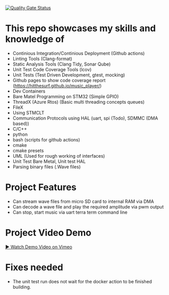 [![Quality Gate Status](https://sonarcloud.io/api/project_badges/measure?project=Hitthesurf_music_player&metric=alert_status&token=67e0d41abbbfd9f1309005d816ca051140862c43)](https://sonarcloud.io/summary/new_code?id=Hitthesurf_music_player)

# This repo showcases my skills and knowledge of
- Continious Integration/Continious Deployment (Github actions)
- Linting Tools (Clang-format)
- Static Analysis Tools (Clang Tidy, Sonar Qube)
- Unit Test Code Coverage Tools (lcov)
- Unit Tests (Test Driven Development, gtest, mocking)
- Github pages to show code coverage report (https://hitthesurf.github.io/music_player/)
- Dev Containers
- Bare Matel Programming on STM32 (Simple GPIO)
- ThreadX (Azure Rtos) (Basic multi threading concepts queues)
- FileX
- Using STMCLT
- Communication Protocols using HAL (uart, spi (Todo), SDMMC (DMA based))
- C/C++
- python
- bash (scripts for github actions)
- cmake
- cmake presets
- UML (Used for rough working of interfaces) 
- Unit Test Bare Metal, Unit test HAL
- Parsing binary files (.Wave files)

# Project Features
- Can stream wave files from micro SD card to internal RAM via DMA
- Can decode a wave file and play the required amplitude via pwm output
- Can stop, start music via uart terra term command line

# Project Video Demo
[▶️ Watch Demo Video on Vimeo](https://vimeo.com/1093545290/fb03e3207f?ts=0&share=copy)


# Fixes needed
- The unit test run does not wait for the docker action to be finished building.
